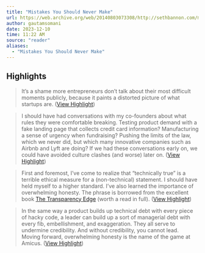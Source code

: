 ```yaml
---
title: "Mistakes You Should Never Make"
url: https://web.archive.org/web/20140803073308/http://sethbannon.com/mistakes-you-should-never-make
author: gautamsomani
date: 2023-12-10
time: 11:22 AM
source: "reader"
aliases:
  - "Mistakes You Should Never Make"
---
```

## Highlights
> It’s a shame more entrepreneurs don’t talk about their most difficult moments publicly, because it paints a distorted picture of what startups are. ([View Highlight](https://read.readwise.io/read/01ha1jxxb8b6av094921p6h91a))

> I should have had conversations with my co-founders about what rules they were comfortable breaking. Testing product demand with a fake landing page that collects credit card information? Manufacturing a sense of urgency when fundraising? Pushing the limits of the law, which we never did, but which many innovative companies such as Airbnb and Lyft are doing? If we had these conversations early on, we could have avoided culture clashes (and worse) later on. ([View Highlight](https://read.readwise.io/read/01ha1k553tgqrcj3vvyq9es9bv))

> First and foremost, I’ve come to realize that “technically true” is a terrible ethical measure for a (non-technical) statement. I should have held myself to a higher standard. I’ve also learned the importance of overwhelming honesty. The phrase is borrowed from the excellent book [The Transparency Edge](https://web.archive.org/web/20140803073308/http://smile.amazon.com/The-Transparency-Edge-Elizabeth-Pagano/dp/0071458840/) (worth a read in full). ([View Highlight](https://read.readwise.io/read/01ha1kacsgp5dvebvavn13jjy2))

> In the same way a product builds up technical debt with every piece of hacky code, a leader can build up a sort of managerial debt with every fib, embellishment, and exaggeration. They all serve to undermine credibility. And without credibility, you cannot lead. Moving forward, overwhelming honesty is the name of the game at Amicus. ([View Highlight](https://read.readwise.io/read/01ha1kavzbzw5wrx8zbj8qghpz))

